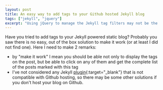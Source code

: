 ```yaml
---
layout: post
title: An easy way to add tags to your Github hosted Jekyll blog
tags: ["jekyll", "jquery"]
excerpt: "Using jQuery to manage the Jekyll tag filters may not be the most elegant solution, but is quite easy to implement, and works well."  
---
```


Have you tried to add tags to your Jekyll powered static blog? Probably you saw there is no easy, out of the box solution to make it work (or at least I did not find one). Here I need to make 2 remarks:  
- by "make it work" I mean you should be able not only to display the tags on the post, but be able to click on any of them and get the complete list of the posts marked with this tag  
- I've not considered any Jekyll [plugin](https://help.github.com/articles/using-jekyll-plugins-with-github-pages/){:target="_blank"} that is not compatible with Github hosting, so there may be some other solutions if you don't host your blog on Github.  



